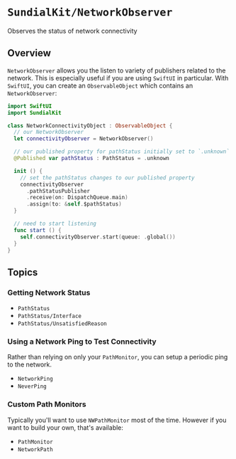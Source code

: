 # ``SundialKit/NetworkObserver``

Observes the status of network connectivity

## Overview

`NetworkObserver` allows you the listen to variety of publishers related to the network.
This is especially useful if you are using `SwiftUI` in particular.
With `SwiftUI`, you can create an `ObservableObject` which contains an `NetworkObserver`:

```swift
import SwiftUI
import SundialKit

class NetworkConnectivityObject : ObservableObject {
  // our NetworkObserver
  let connectivityObserver = NetworkObserver()

  // our published property for pathStatus initially set to `.unknown`
  @Published var pathStatus : PathStatus = .unknown

  init () {
    // set the pathStatus changes to our published property
    connectivityObserver
      .pathStatusPublisher
      .receive(on: DispatchQueue.main)
      .assign(to: &self.$pathStatus)
  }

  // need to start listening
  func start () {
    self.connectivityObserver.start(queue: .global())
  }
}
```

## Topics

### Getting Network Status

- ``PathStatus``
- ``PathStatus/Interface``
- ``PathStatus/UnsatisfiedReason``

### Using a Network Ping to Test Connectivity

Rather than relying on only your `PathMonitor`, you can setup a periodic ping to the network.

- ``NetworkPing``
- ``NeverPing``

### Custom Path Monitors

Typically you'll want to use `NWPathMonitor` most of the time. However if you want to build your own, that's available:

- ``PathMonitor``
- ``NetworkPath``
